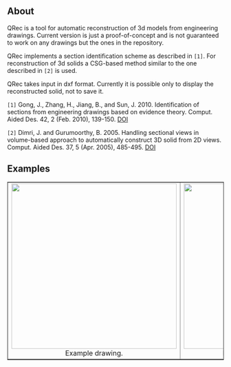 ## About ##

QRec is a tool for automatic reconstruction of 3d models from engineering drawings. Current version is just a proof-of-concept and is not guaranteed to work on any drawings but the ones in the repository.

QRec implements a section identification scheme as described in `[1]`. For reconstruction of 3d solids a CSG-based method similar to the one described in `[2]` is used.

QRec takes input in dxf format. Currently it is possible only to display the reconstructed solid, not to save it.

`[1]` Gong, J., Zhang, H., Jiang, B., and Sun, J. 2010. Identification of sections from engineering drawings based on evidence theory. Comput. Aided Des. 42, 2 (Feb. 2010), 139-150. [DOI](http://dx.doi.org/10.1016/j.cad.2009.04.015)

`[2]` Dimri, J. and Gurumoorthy, B. 2005. Handling sectional views in volume-based approach to automatically construct 3D solid from 2D views. Comput. Aided Des. 37, 5 (Apr. 2005), 485-495. [DOI](http://dx.doi.org/10.1016/j.cad.2004.10.007)

## Examples ##
<table border='1px'>
<tr>
<td align='center'>
<img src='https://qrec.googlecode.com/svn/trunk/screenshots/source.png' alt='' title='Source' width='384' height='384' /><br />Example drawing.<br>
</td>
<td align='center'>
<img src='https://qrec.googlecode.com/svn/trunk/screenshots/result_projections.png' alt='' title='Reconstructed projections' width='384' height='384' /><br />Reconstructed projections.<br>
</td>
<td align='center'>
<img src='https://qrec.googlecode.com/svn/trunk/screenshots/result_solid.png' alt='' title='Reconstructed solid' width='384' height='384' /><br />Reconstructed solid.<br>
</td>
</tr>
</table>